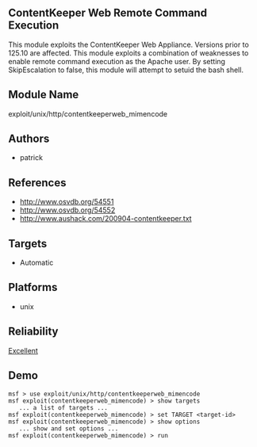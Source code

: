 ## ContentKeeper Web Remote Command Execution

This module exploits the ContentKeeper Web Appliance. 
Versions prior to 125.10 are affected. This module exploits 
a combination of weaknesses to enable remote command 
execution as the Apache user. By setting SkipEscalation to 
false, this module will attempt to setuid the bash shell.


## Module Name
exploit/unix/http/contentkeeperweb_mimencode

## Authors
* patrick


## References
* http://www.osvdb.org/54551
* http://www.osvdb.org/54552
* http://www.aushack.com/200904-contentkeeper.txt



## Targets
* Automatic


## Platforms
* unix

## Reliability
[Excellent](https://github.com/rapid7/metasploit-framework/wiki/Exploit-Ranking)

## Demo

```
msf > use exploit/unix/http/contentkeeperweb_mimencode
msf exploit(contentkeeperweb_mimencode) > show targets
   ... a list of targets ...
msf exploit(contentkeeperweb_mimencode) > set TARGET <target-id>
msf exploit(contentkeeperweb_mimencode) > show options
   ... show and set options ...
msf exploit(contentkeeperweb_mimencode) > run
```
    
    